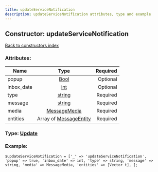 ```yaml
---
title: updateServiceNotification
description: updateServiceNotification attributes, type and example
---
```

## Constructor: updateServiceNotification  
[Back to constructors index](index.md)



### Attributes:

| Name     |    Type       | Required |
|----------|:-------------:|---------:|
|popup|[Bool](../types/Bool.md) | Optional|
|inbox\_date|[int](../types/int.md) | Optional|
|type|[string](../types/string.md) | Required|
|message|[string](../types/string.md) | Required|
|media|[MessageMedia](../types/MessageMedia.md) | Required|
|entities|Array of [MessageEntity](../types/MessageEntity.md) | Required|



### Type: [Update](../types/Update.md)


### Example:

```
$updateServiceNotification = ['_' => 'updateServiceNotification', 'popup' => true, 'inbox_date' => int, 'type' => string, 'message' => string, 'media' => MessageMedia, 'entities' => [Vector t], ];
```  

